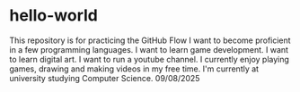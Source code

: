 # hello-world
This repository is for practicing the GitHub Flow
I want to become proficient in a few programming languages.
I want to learn game development.
I want to learn digital art.
I want to run a youtube channel.
I currently enjoy playing games, drawing and making videos in my free time.
I'm currently at university studying Computer Science.
09/08/2025
